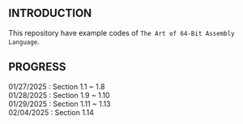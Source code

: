 ## INTRODUCTION
This repository have example codes of `The Art of 64-Bit Assembly Language`.

## PROGRESS
01/27/2025 : Section 1.1 ~ 1.8  
01/28/2025 : Section 1.9 ~ 1.10  
01/29/2025 : Section 1.11 ~ 1.13  
02/04/2025 : Section 1.14
